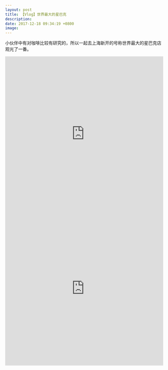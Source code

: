 ```yaml
---
layout: post
title: 【Vlog】世界最大的星巴克
description:
date: 2017-12-18 09:34:19 +0800
image:
---
```


小伙伴中有对咖啡比较有研究的，所以一起去上海新开的号称世界最大的星巴克店观光了一番。

<iframe height="498" width="510" src='https://player.youku.com/embed/XMzIzODU3OTExMg==' frameborder="0" allowfullscreen></iframe>

<iframe height=498 width=510 src='https://player.youku.com/embed/XMzIzODU3OTExMg==' frameborder=0 'allowfullscreen'></iframe>
